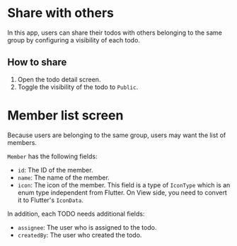 # Share with others

In this app, users can share their todos with others belonging to the same group by configuring a visibility of each todo.

## How to share

1. Open the todo detail screen.
2. Toggle the visibility of the todo to `Public`.

# Member list screen

Because users are belonging to the same group, users may want the list of members.

`Member` has the following fields:

- `id`: The ID of the member.
- `name`: The name of the member.
- `icon`: The icon of the member. This field is a type of `IconType` which is an enum type independent from Flutter. On View side, you need to convert it to Flutter's `IconData`.

In addition, each TODO needs additional fields:

- `assignee`: The user who is assigned to the todo.
- `createdBy`: The user who created the todo.

